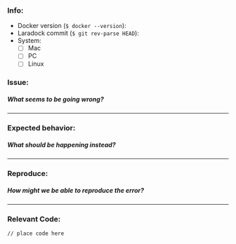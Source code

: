 ### Info:
- Docker version (`$ docker --version`):
- Laradock commit (`$ git rev-parse HEAD`):
- System:
	- [ ] Mac
	- [ ] PC
	- [ ] Linux

### Issue:
##### What seems to be going wrong?

_____

### Expected behavior:
##### What should be happening instead?

_____

### Reproduce:
##### How might we be able to reproduce the error?

_____

### Relevant Code:

  ```
  // place code here
  ```